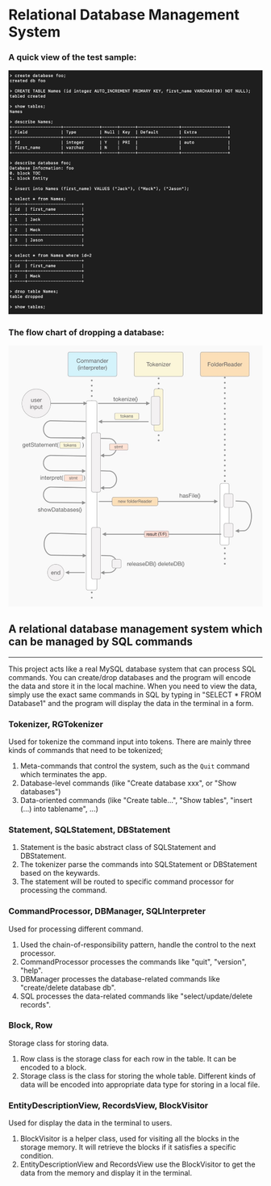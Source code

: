 # Relational Database Management System

### A quick view of the test sample:
![](./images/sample.png)   

### The flow chart of dropping a database:
![](./images/dropDB.png)   

## A relational database management system which can be managed by SQL commands  
<hr>
This project acts like a real MySQL database system that can process SQL commands. You can create/drop databases and the program will encode the data and store it in the local machine. When you need to view the data, simply use the exact same commands in SQL by typing in "SELECT * FROM Database1" and the program will display the data in the terminal in a form.   

### Tokenizer, RGTokenizer  
Used for tokenize the command input into tokens. There are mainly three kinds of commands that need to be tokenized;
1. Meta-commands that control the system, such as the `Quit` command which terminates the app. 
2. Database-level commands (like "Create database xxx", or "Show databases")
3. Data-oriented commands (like "Create table...", "Show tables", "insert (...) into tablename", ...)  
     
### Statement, SQLStatement, DBStatement  
1. Statement is the basic abstract class of SQLStatement and DBStatement.  
2. The tokenizer parse the commands into SQLStatement or DBStatement based on the keywards.  
3. The statement will be routed to specific command processor for processing the command. 
 
 
### CommandProcessor, DBManager, SQLInterpreter  
Used for processing different command.
1. Used the chain-of-responsibility pattern, handle the control to the next processor.
2. CommandProcessor processes the commands like "quit", "version", "help".
3. DBManager processes the database-related commands like "create/delete database db". 
4. SQL processes the data-related commands like "select/update/delete records".

### Block, Row
Storage class for storing data.
1. Row class is the storage class for each row in the table. It can be encoded to a block.
2. Storage class is the class for storing the whole table. Different kinds of data will be encoded into appropriate data type for storing in a local file.

### EntityDescriptionView, RecordsView, BlockVisitor
Used for display the data in the terminal to users.
1. BlockVisitor is a helper class, used for visiting all the blocks in the storage memory. It will retrieve the blocks if it satisfies a specific condition.
2. EntityDescriptionView and RecordsView use the BlockVisitor to get the data from the memory and display it in the terminal.
